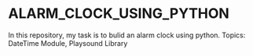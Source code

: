 # ALARM_CLOCK_USING_PYTHON
In this repository, my task is to bulid an alarm clock using python.
Topics: DateTime Module, Playsound Library
